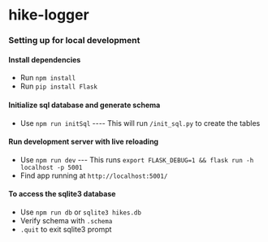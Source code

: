 # hike-logger

### Setting up for local development

#### Install dependencies
* Run `npm install`
* Run `pip install Flask`

#### Initialize sql database and generate schema 
* Use `npm run initSql` 
---- This will run `/init_sql.py` to create the tables
 
#### Run development server with live reloading 
* Use `npm run dev`
--- This runs `export FLASK_DEBUG=1 && flask run -h localhost -p 5001`
* Find app running at `http://localhost:5001/`

#### To access the sqlite3 database
* Use `npm run db` or `sqlite3 hikes.db`
* Verify schema with `.schema`
* `.quit` to exit sqlite3 prompt